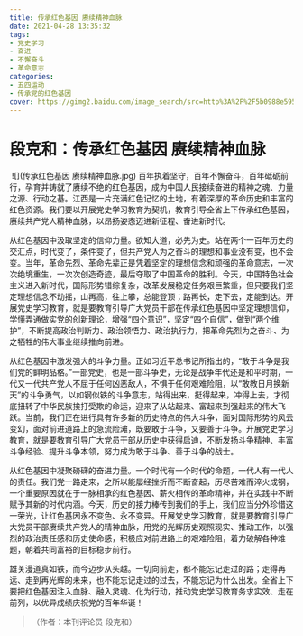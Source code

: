 ```yaml
---
title: 传承红色基因 赓续精神血脉
date: 2021-04-28 13:35:32
tags:
- 党史学习
- 奋进
- 不懈奋斗
- 革命意志
categories:
- 五四运动
- 传承党的红色基因
cover: https://gimg2.baidu.com/image_search/src=http%3A%2F%2F5b0988e595225.cdn.sohucs.com%2Fq_70%2Cc_zoom%2Cw_640%2Fimages%2F20180830%2F84e300abf81244ef8f68ac480b9a7ee6.jpeg&refer=http%3A%2F%2F5b0988e595225.cdn.sohucs.com&app=2002&size=f9999,10000&q=a80&n=0&g=0n&fmt=jpeg?sec=1623249121&t=082230e852d1bc38024f2e2333e9181d
---
```


# 段克和：传承红色基因 赓续精神血脉

​		![](传承红色基因 赓续精神血脉.jpg)
		百年执着坚守，百年不懈奋斗，百年砥砺前行，孕育并铸就了赓续不绝的红色基因，成为中国人民接续奋进的精神之魂、力量之源、行动之基。江西是一片充满红色记忆的土地，有着深厚的革命历史和丰富的红色资源。我们要以开展党史学习教育为契机，教育引导全省上下传承红色基因，赓续共产党人精神血脉，以昂扬姿态迈进新征程、奋进新时代。

从红色基因中汲取坚定的信仰力量。欲知大道，必先为史。站在两个一百年历史的交汇点，时代变了，条件变了，但共产党人为之奋斗的理想和事业没有变，也不会变。当年，革命先烈、革命先辈正是凭着坚定的理想信念和顽强的革命意志，一次次绝境重生，一次次创造奇迹，最后夺取了中国革命的胜利。今天，中国特色社会主义进入新时代，国际形势错综复杂，改革发展稳定任务艰巨繁重，但只要我们坚定理想信念不动摇，山再高，往上攀，总能登顶；路再长，走下去，定能到达。开展党史学习教育，就是要教育引导广大党员干部在传承红色基因中坚定理想信仰，学懂弄通做实党的创新理论，增强“四个意识”，坚定“四个自信”，做到“两个维护”，不断提高政治判断力、政治领悟力、政治执行力，把革命先烈为之奋斗、为之牺牲的伟大事业继续推向前进。

从红色基因中激发强大的斗争力量。正如习近平总书记所指出的，“敢于斗争是我们党的鲜明品格。”一部党史，也是一部斗争史，无论是战争年代还是和平时期，一代又一代共产党人不屈于任何凶恶敌人，不惧于任何艰难险阻，以“敢教日月换新天”的斗争勇气，以如钢似铁的斗争意志，站得出来，挺得起来，冲得上去，才彻底扭转了中华民族挨打受欺的命运，迎来了从站起来、富起来到强起来的伟大飞跃。当前，我们正在进行具有许多新的历史特点的伟大斗争，面对国际形势的风云变幻，面对前进道路上的急流险滩，既要敢于斗争，又要善于斗争。开展党史学习教育，就是要教育引导广大党员干部从历史中获得启迪，不断发扬斗争精神、丰富斗争经验、提升斗争本领，努力成为敢于斗争、善于斗争的战士。

从红色基因中凝聚磅礴的奋进力量。一个时代有一个时代的命题，一代人有一代人的责任。我们党一路走来，之所以能屡经挫折而不断奋起，历尽苦难而淬火成钢，一个重要原因就在于一脉相承的红色基因、薪火相传的革命精神，并在实践中不断赋予其新的时代内涵。今天，历史的接力棒传到我们的手上，我们应当分外珍惜这一荣光，让红色基因永不变色、永不变异。开展党史学习教育，就是要教育引导广大党员干部赓续共产党人的精神血脉，用党的光辉历史观照现实、推动工作，以强烈的政治责任感和历史使命感，积极应对前进路上的艰难险阻，着力破解各种难题，朝着共同富裕的目标稳步前行。

雄关漫道真如铁，而今迈步从头越。一切向前走，都不能忘记走过的路；走得再远、走到再光辉的未来，也不能忘记走过的过去，不能忘记为什么出发。全省上下要把红色基因注入血脉、融入灵魂、化为行动，推动党史学习教育务求实效、走在前列，以优异成绩庆祝党的百年华诞！

> （作者：本刊评论员 段克和）